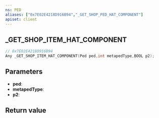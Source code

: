 ```yaml
---
ns: PED
aliases: ["0x7E02E4218D916B94","_GET_SHOP_PED_HAT_COMPONENT"]
apiset: client
---
```

## _GET_SHOP_ITEM_HAT_COMPONENT

```c
// 0x7E02E4218D916B94
Any _GET_SHOP_ITEM_HAT_COMPONENT(Ped ped,int metapedType,BOOL p2);
```


## Parameters
* **ped**:
* **metapedType**:
* **p2**:

## Return value

